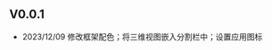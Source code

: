 <!--
 * @Description:记录更新信息
 * @version: 0.0.1
 * @Author: 刘铭崴
 * @Date: 2020-03-06 17:19:24
 * @LastEditors: 刘铭崴
 * @LastEditTime: 2022-12-02 17:18:03
 -->

## V0.0.1
- 2023/12/09    修改框架配色；将三维视图嵌入分割栏中；设置应用图标
